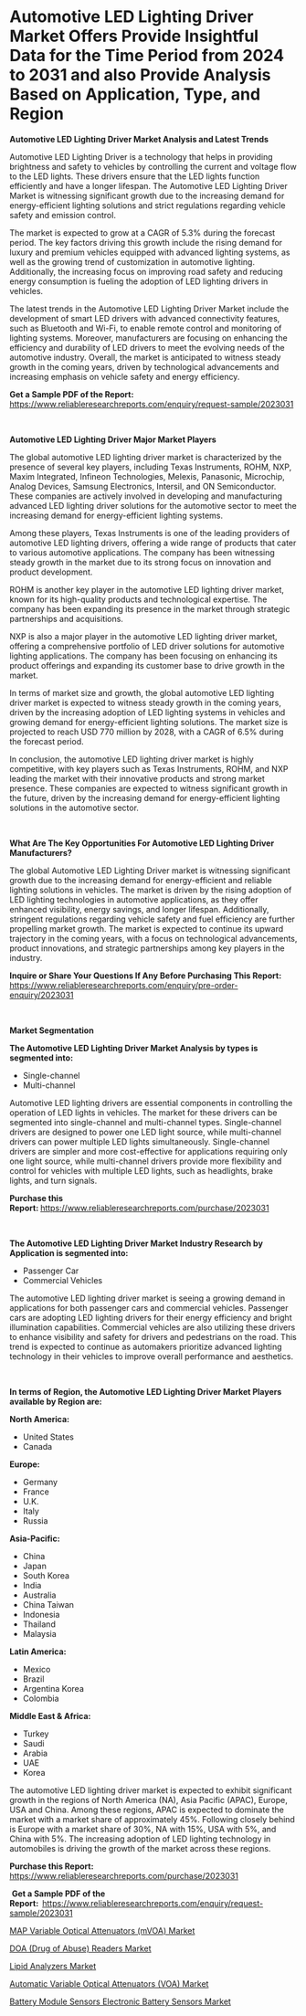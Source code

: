 <p><h1>Automotive LED Lighting Driver Market Offers Provide Insightful Data for the Time Period from 2024 to 2031 and also Provide Analysis Based on Application, Type, and Region</h1></p><p><strong>Automotive LED Lighting Driver Market Analysis and Latest Trends</strong></p>
<p><p>Automotive LED Lighting Driver is a technology that helps in providing brightness and safety to vehicles by controlling the current and voltage flow to the LED lights. These drivers ensure that the LED lights function efficiently and have a longer lifespan. The Automotive LED Lighting Driver Market is witnessing significant growth due to the increasing demand for energy-efficient lighting solutions and strict regulations regarding vehicle safety and emission control.</p><p>The market is expected to grow at a CAGR of 5.3% during the forecast period. The key factors driving this growth include the rising demand for luxury and premium vehicles equipped with advanced lighting systems, as well as the growing trend of customization in automotive lighting. Additionally, the increasing focus on improving road safety and reducing energy consumption is fueling the adoption of LED lighting drivers in vehicles.</p><p>The latest trends in the Automotive LED Lighting Driver Market include the development of smart LED drivers with advanced connectivity features, such as Bluetooth and Wi-Fi, to enable remote control and monitoring of lighting systems. Moreover, manufacturers are focusing on enhancing the efficiency and durability of LED drivers to meet the evolving needs of the automotive industry. Overall, the market is anticipated to witness steady growth in the coming years, driven by technological advancements and increasing emphasis on vehicle safety and energy efficiency.</p></p>
<p><strong>Get a Sample PDF of the Report:&nbsp;</strong> <a href="https://www.reliableresearchreports.com/enquiry/request-sample/2023031">https://www.reliableresearchreports.com/enquiry/request-sample/2023031</a></p>
<p>&nbsp;</p>
<p><strong>Automotive LED Lighting Driver Major Market Players</strong></p>
<p><p>The global automotive LED lighting driver market is characterized by the presence of several key players, including Texas Instruments, ROHM, NXP, Maxim Integrated, Infineon Technologies, Melexis, Panasonic, Microchip, Analog Devices, Samsung Electronics, Intersil, and ON Semiconductor. These companies are actively involved in developing and manufacturing advanced LED lighting driver solutions for the automotive sector to meet the increasing demand for energy-efficient lighting systems.</p><p>Among these players, Texas Instruments is one of the leading providers of automotive LED lighting drivers, offering a wide range of products that cater to various automotive applications. The company has been witnessing steady growth in the market due to its strong focus on innovation and product development.</p><p>ROHM is another key player in the automotive LED lighting driver market, known for its high-quality products and technological expertise. The company has been expanding its presence in the market through strategic partnerships and acquisitions.</p><p>NXP is also a major player in the automotive LED lighting driver market, offering a comprehensive portfolio of LED driver solutions for automotive lighting applications. The company has been focusing on enhancing its product offerings and expanding its customer base to drive growth in the market.</p><p>In terms of market size and growth, the global automotive LED lighting driver market is expected to witness steady growth in the coming years, driven by the increasing adoption of LED lighting systems in vehicles and growing demand for energy-efficient lighting solutions. The market size is projected to reach USD 770 million by 2028, with a CAGR of 6.5% during the forecast period.</p><p>In conclusion, the automotive LED lighting driver market is highly competitive, with key players such as Texas Instruments, ROHM, and NXP leading the market with their innovative products and strong market presence. These companies are expected to witness significant growth in the future, driven by the increasing demand for energy-efficient lighting solutions in the automotive sector.</p></p>
<p>&nbsp;</p>
<p><strong>What Are The Key Opportunities For Automotive LED Lighting Driver Manufacturers?</strong></p>
<p><p>The global Automotive LED Lighting Driver market is witnessing significant growth due to the increasing demand for energy-efficient and reliable lighting solutions in vehicles. The market is driven by the rising adoption of LED lighting technologies in automotive applications, as they offer enhanced visibility, energy savings, and longer lifespan. Additionally, stringent regulations regarding vehicle safety and fuel efficiency are further propelling market growth. The market is expected to continue its upward trajectory in the coming years, with a focus on technological advancements, product innovations, and strategic partnerships among key players in the industry.</p></p>
<p><strong>Inquire or Share Your Questions If Any Before Purchasing This Report:</strong> <a href="https://www.reliableresearchreports.com/enquiry/pre-order-enquiry/2023031">https://www.reliableresearchreports.com/enquiry/pre-order-enquiry/2023031</a></p>
<p>&nbsp;</p>
<p><strong>Market Segmentation</strong></p>
<p><strong>The Automotive LED Lighting Driver Market Analysis by types is segmented into:</strong></p>
<p><ul><li>Single-channel</li><li>Multi-channel</li></ul></p>
<p><p>Automotive LED lighting drivers are essential components in controlling the operation of LED lights in vehicles. The market for these drivers can be segmented into single-channel and multi-channel types. Single-channel drivers are designed to power one LED light source, while multi-channel drivers can power multiple LED lights simultaneously. Single-channel drivers are simpler and more cost-effective for applications requiring only one light source, while multi-channel drivers provide more flexibility and control for vehicles with multiple LED lights, such as headlights, brake lights, and turn signals.</p></p>
<p><strong>Purchase this Report:&nbsp;</strong><a href="https://www.reliableresearchreports.com/purchase/2023031">https://www.reliableresearchreports.com/purchase/2023031</a></p>
<p>&nbsp;</p>
<p><strong>The Automotive LED Lighting Driver Market Industry Research by Application is segmented into:</strong></p>
<p><ul><li>Passenger Car</li><li>Commercial Vehicles</li></ul></p>
<p><p>The automotive LED lighting driver market is seeing a growing demand in applications for both passenger cars and commercial vehicles. Passenger cars are adopting LED lighting drivers for their energy efficiency and bright illumination capabilities. Commercial vehicles are also utilizing these drivers to enhance visibility and safety for drivers and pedestrians on the road. This trend is expected to continue as automakers prioritize advanced lighting technology in their vehicles to improve overall performance and aesthetics.</p></p>
<p>&nbsp;</p>
<p><strong>In terms of Region, the Automotive LED Lighting Driver Market Players available by Region are:</strong></p>
<p>
    <p> <strong> North America: </strong>
        <ul>
            <li>United States</li>
            <li>Canada</li>
        </ul>
        </p> 
    <p> <strong> Europe: </strong>
        <ul>
            <li>Germany</li>
            <li>France</li>
            <li>U.K.</li>
            <li>Italy</li>
            <li>Russia</li>
        </ul>
        </p> 
    <p> <strong> Asia-Pacific: </strong>
        <ul>
            <li>China</li>
            <li>Japan</li>
            <li>South Korea</li>
            <li>India</li>
            <li>Australia</li>
            <li>China Taiwan</li>
            <li>Indonesia</li>
            <li>Thailand</li>
            <li>Malaysia</li>
        </ul>
        </p> 
    <p> <strong> Latin America: </strong>
        <ul>
            <li>Mexico</li>
            <li>Brazil</li>
            <li>Argentina Korea</li>
            <li>Colombia</li>
        </ul>
        </p> 
    <p> <strong> Middle East & Africa: </strong>
        <ul>
            <li>Turkey</li>
            <li>Saudi</li>
            <li>Arabia</li>
            <li>UAE</li>
            <li>Korea</li>
        </ul>
    </p>
    </p>
<p><p>The automotive LED lighting driver market is expected to exhibit significant growth in the regions of North America (NA), Asia Pacific (APAC), Europe, USA and China. Among these regions, APAC is expected to dominate the market with a market share of approximately 45%. Following closely behind is Europe with a market share of 30%, NA with 15%, USA with 5%, and China with 5%. The increasing adoption of LED lighting technology in automobiles is driving the growth of the market across these regions.</p></p>
<p><strong>Purchase this Report: </strong><a href="https://www.reliableresearchreports.com/purchase/2023031">https://www.reliableresearchreports.com/purchase/2023031</a></p>
<p>&nbsp;<strong>Get a Sample PDF of the Report:&nbsp;&nbsp;</strong><a href="https://www.reliableresearchreports.com/enquiry/request-sample/2023031">https://www.reliableresearchreports.com/enquiry/request-sample/2023031</a></p>
<p><strong></strong></p>
<p><p><a href="https://view.publitas.com/reportprime-1/map-variable-optical-attenuators-mvoa-market-research-report-provides-thorough-industry-overview-which-offers-an-in-depth-analysis-of-product-trends-and-new-market-divisions/">MAP Variable Optical Attenuators (mVOA) Market</a></p><p><a href="https://automatic-knee-4c7.notion.site/DOA-Drug-of-Abuse-Readers-Market-Size-Growing-and-Forecasted-for-period-from-2024-2031-and-provi-8a770aa18d144d4790bc1430d92c53dc">DOA (Drug of Abuse) Readers Market</a></p><p><a href="https://sulfuric-clavicle-d39.notion.site/Lipid-Analyzers-Market-Research-Report-Reveals-The-Latest-Trends-And-Opportunities-of-this-Market-fo-884e5b3374d749138c00ef24384c161c">Lipid Analyzers Market</a></p><p><a href="https://view.publitas.com/reportprime-1/automatic-variable-optical-attenuators-voa-market-analysis-and-market-size-global-industry-overview-market-segmentation-and-forecast-2024-to-2031/">Automatic Variable Optical Attenuators (VOA) Market</a></p><p><a href="https://github.com/nancykennedykellievqfqt2/Market-Research-Report-List-1/blob/main/battery-module-sensors-electronic-battery-sensors-market.md">Battery Module Sensors Electronic Battery Sensors Market</a></p></p>